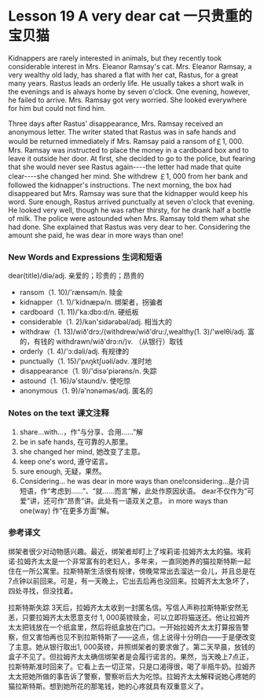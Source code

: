 # Lesson 19 A very dear cat 一只贵重的宝贝猫
Kidnappers are rarely interested in animals, but they recently took considerable interest in Mrs. Eleanor Ramsay's cat. Mrs. Eleanor Ramsay, a very wealthy old lady, has shared a flat with her cat, Rastus, for a great many years. Rastus leads an orderly life. He usually takes a short walk in the evenings and is always home by seven o'clock. One evening, however, he failed to arrive. Mrs. Ramsay got very worried. She looked everywhere for him but could not find him.

Three days after Rastus' disappearance, Mrs. Ramsay received an anonymous letter. The writer stated that Rastus was in safe hands and would be returned immediately if Mrs. Ramsay paid a ransom of￡1, 000. Mrs. Ramsay was instructed to place the money in a cardboard box and to leave it outside her door. At first, she decided to go to the police, but fearing that she would never see Rastus again----the letter had made that quite clear----she changed her mind. She withdrew ￡1, 000 from her bank and followed the kidnapper's instructions. The next morning, the box had disappeared but Mrs. Ramsay was sure that the kidnapper would keep his word. Sure enough, Rastus arrived punctually at seven o'clock that evening. He looked very well, though he was rather thirsty, for he drank half a bottle of milk. The police were astounded when Mrs. Ramsay told them what she had done. She explained that Rastus was very dear to her. Considering the amount she paid, he was dear in more ways than one!

### New Words and Expressions 生词和短语

dear(title)/diə/adj. 亲爱的；珍贵的；昂贵的
* ransom（1. 10)/'rænsəm/n. 赎金
* kidnapper（1. 1)/'kidnæpə/n. 绑架者，拐骗者
* cardboard（1. 11)/'ka:dbɔ:d/n. 硬纸板
* considerable（1. 2)/kən'sidərəbəl/adj. 相当大的
* withdraw（1. 13)/wið'drɔ:/(withdrew/wið'dru:/,wealthy(1. 3)/'welθi/adj. 富的，有钱的
	withdrawn/wið'drɔ:n/)v. （从银行）取钱
* orderly（1. 4)/'ɔ:dəli/adj. 有规律的
* punctually（1. 15)/'pʌŋktʃuəli/adv. 准时地
* disappearance（1. 9)/'disə'piərəns/n. 失踪
* astound（1. 16)/ə'staund/v. 使吃惊
* anonymous（1. 9)/ə'nɔnəməs/adj. 匿名的

### Notes on the text 课文注释

1. share…with…，作“与分享、合用……”解
2. be in safe hands, 在可靠的人那里。
3. she changed her mind, 她改变了主意。
4. keep one's word, 遵守诺言。
5. sure enough, 无疑，果然。
6. Considering… he was dear in more ways than one!considering…是介词短语，作“考虑到……”、“就……而言”解，此处作原因状语。
	dear不仅作为“可爱”讲，还可作“昂贵”讲。此处有一语双关之意。
	in more ways than one(way) 作“在更多方面”解。

### 参考译文

绑架者很少对动物感兴趣。最近，绑架者却盯上了埃莉诺·拉姆齐太太的猫。埃莉诺·拉姆齐太太是一个非常富有的老妇人，多年来，一直同她养的猫拉斯特斯一起住在一所公寓里。拉斯特斯生活很有规律，傍晚常常出去溜达一会儿，并且总是在7点钟以前回来。可是，有一天晚上，它出去后再也没回来。拉姆齐太太急坏了，四处寻找，但没找着。

拉斯特斯失踪 3天后，拉姆齐太太收到一封匿名信。写信人声称拉斯特斯安然无恙，只要拉姆齐太太愿意支付 1, 000英镑赎金，可以立即将猫送还。他让拉姆齐太太把钱放在一个纸盒里，然后将纸盒放在门口。一开始拉姆齐太太打算报告警察，但又害怕再也见不到拉斯特斯了——这点，信上说得十分明白——于是便改变了主意。她从银行取出1, 000英镑，并照绑架者的要求做了。第二天早晨，放钱的盒子不见了。但拉姆齐太太确信绑架者是会履行诺言的。果然，当天晚上7点正，拉斯特斯准时回来了。它看上去一切正常，只是口渴得很，喝了半瓶牛奶。拉姆齐太太把她所做的事告诉了警察，警察听后大为吃惊。拉姆齐太太解释说她心疼她的猫拉斯特斯。想到她所花的那笔钱，她的心疼就具有双重意义了。

